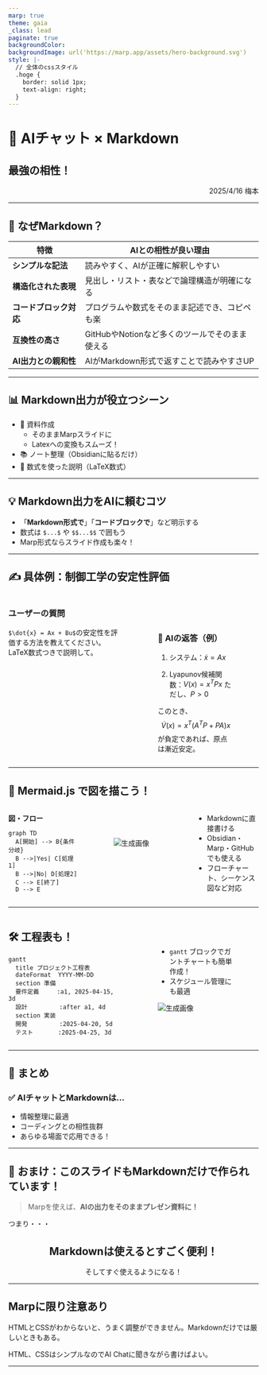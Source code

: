 ```yaml
---
marp: true
theme: gaia
_class: lead
paginate: true
backgroundColor: 
backgroundImage: url('https://marp.app/assets/hero-background.svg')
style: |-
  // 全体のcssスタイル
  .hoge {
    border: solid 1px;
    text-align: right;
  }
---
```

<style scoped>
  .hoge2 {
    //border: solid 1px;
    text-align: right;
  }
</style>

# 🧠 AIチャット × Markdown  
## 最強の相性！

<div class="hoge2">2025/4/16 梅本</div>

---

## 📌 なぜMarkdown？

| 特徴 | AIとの相性が良い理由 |
|------|------------------------|
| **シンプルな記法** | 読みやすく、AIが正確に解釈しやすい |
| **構造化された表現** | 見出し・リスト・表などで論理構造が明確になる |
| **コードブロック対応** | プログラムや数式をそのまま記述でき、コピペも楽 |
| **互換性の高さ** | GitHubやNotionなど多くのツールでそのまま使える |
| **AI出力との親和性** | AIがMarkdown形式で返すことで読みやすさUP |

---

## 📊 Markdown出力が役立つシーン

- 📝 資料作成
  * そのままMarpスライドに
  * Latexへの変換もスムーズ！
- 📚 ノート整理（Obsidianに貼るだけ）
- 🔢 数式を使った説明（LaTeX数式）

---

## 💡 Markdown出力をAIに頼むコツ

- 「**Markdown形式で**」「**コードブロックで**」など明示する
- 数式は `$...$` や `$$...$$` で囲もう
- Marp形式ならスライド作成も楽々！

---
<style scoped>
  .columns {
    display: flex;
  }
  .column1 {
    width: 40%;
    padding-right:50px;
  }
  </style>

## ✍️ 具体例：制御工学の安定性評価

<div class="columns">
<div class="column1">

### ユーザーの質問

`$\dot{x} = Ax + Bu$`の安定性を評価する方法を教えてください。 LaTeX数式つきで説明して。

</div>
<div class="column2">

### 🤖 AIの返答（例）

1. システム：$\dot{x} = Ax$

2. Lyapunov候補関数：$V(x) = x^T P x$
ただし、$P > 0$

このとき、
$$
\dot{V}(x) = x^T (A^T P + P A) x
$$
が負定であれば、原点は漸近安定。
</div>
</div>

---
<style scoped>
  .columns {
    display: flex;
  }
  .column1 {
    width: 60%;
    padding-right:50px;
  }
  .column2 {
    width: 40%;
    padding-right:50px;
    margin-top: 10px;
  }
  </style>

## 🧩 Mermaid.js で図を描こう！

<div class="columns">
<div class="column1">

**図・フロー**

```mermaid
graph TD
  A[開始] --> B{条件分岐}
  B -->|Yes| C[処理1]
  B -->|No| D[処理2]
  C --> E[終了]
  D --> E
```

</div>
<div class="column2">

![生成画像](https://kroki.io/mermaid/svg/eNpLL0osyFAIceFSUHCMfjmt--ny7lgFXV07BafqZ3MXPtm97WlH29NNE2qB8k4g8ZrI1OIaBefop-3Lnk9oM4yFi_vl1yi4QIWNQMLOYGNco59vbXqyqw0k4gIRAQCTrixB)

</div>
<div class="column3">


- Markdownに直接書ける
- Obsidian・Marp・GitHubでも使える
- フローチャート、シーケンス図など対応

</div>
</div>

---
<style scoped>
  .columns {
    display: flex;
  }
  .column1 {
    width: 60%;
    padding-right:50px;
  }
  .column2 {
    width: 40%;
    padding-right:50px;
    margin-top: 50px;
  }
  </style>

<div class="columns">
<div class="column1">

## 🛠 工程表も！


```mermaid
gantt
  title プロジェクト工程表
  dateFormat  YYYY-MM-DD
  section 準備
  要件定義     :a1, 2025-04-15, 3d
  設計         :after a1, 4d
  section 実装
  開発         :2025-04-20, 5d
  テスト       :2025-04-25, 3d
```


</div>
<div class="column2">

- `gantt` ブロックでガントチャートも簡単作成！
- スケジュール管理にも最適

![生成画像](https://kroki.io/mermaid/svg/eNpLT8wrKeFSUCjJLMlJVXjcPP1x89rHTTseNy1_3LT-cXPH0-1Ln6_ofrFwBVBNSmJJqlt-UW5iiYJCJBDo-vrqurgAJYpTk0sy8_MUnu2a9rRpJlDgxbLGJ7u3PV036_m-lQogYJVoqKNgZGBkqmtgomtoqqNgnAJStmLtixUdCjBglZhWklqkAFJqkoJk7NN1818sbgUKvJzW_XzmLoR6mIFGBjoKpiAdj5vbHjftBDobQwXYSgDhiVhO)

</div>

</div>





---

## 🚀 まとめ

### ✅ AIチャットとMarkdownは…

- 情報整理に最適
- コーディングとの相性抜群
- あらゆる場面で応用できる！

---
<style scoped>
  .hoge3 {
    //border: solid 1px;
    text-align: center;
  }
</style>
## 🎁 おまけ：このスライドもMarkdownだけで作られています！

> Marpを使えば、**AIの出力をそのままプレゼン資料に！**

つまり・・・
<div class="hoge3">

## **Markdownは使えるとすごく便利！**

そしてすぐ使えるようになる！
</div>

---

## Marpに限り注意あり

HTMLとCSSがわからないと、うまく調整ができません。Markdownだけでは厳しいときもある。

HTML、CSSはシンプルなのでAI Chatに聞きながら書けばよい。

---
